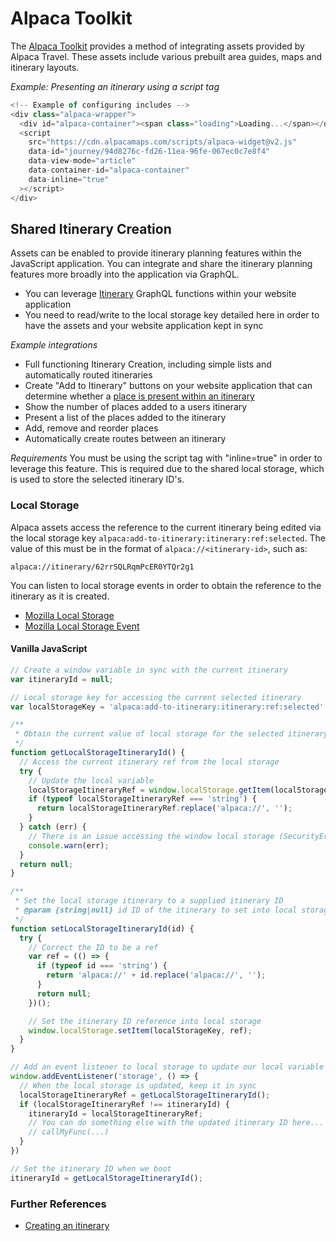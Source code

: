 # Alpaca Toolkit

The [Alpaca Toolkit](https://developer.alpacamaps.com/) provides a method of
integrating assets provided by Alpaca Travel. These assets include various
prebuilt area guides, maps and itinerary layouts.

_Example: Presenting an itinerary using a script tag_

```javascript
<!-- Example of configuring includes -->
<div class="alpaca-wrapper">
  <div id="alpaca-container"><span class="loading">Loading...</span></div>
  <script
    src="https://cdn.alpacamaps.com/scripts/alpaca-widget@v2.js"
    data-id="journey/94d8276c-fd26-11ea-96fe-067ec0c7e8f4"
    data-view-mode="article"
    data-container-id="alpaca-container"
    data-inline="true"
  ></script>
</div>
```

## Shared Itinerary Creation

Assets can be enabled to provide itinerary planning features within the
JavaScript application. You can integrate and share the itinerary planning
features more broadly into the application via GraphQL.

- You can leverage [Itinerary](/topics/itinerary) GraphQL functions within
  your website application
- You need to read/write to the local storage key detailed here in order to
  have the assets and your website application kept in sync

_Example integrations_

- Full functioning Itinerary Creation, including simple lists and automatically
  routed itineraries
- Create "Add to Itinerary" buttons on your website application that can
  determine whether a [place is present within an itinerary](topics/itinerary/Checking%20if%20a%20place%20is%20within%20an%20itinerary/README.md)
- Show the number of places added to a users itinerary
- Present a list of the places added to the itinerary
- Add, remove and reorder places
- Automatically create routes between an itinerary

_Requirements_
You must be using the script tag with "inline=true" in order to leverage this
feature. This is required due to the shared local storage, which is used to
store the selected itinerary ID's.

### Local Storage

Alpaca assets access the reference to the current itinerary being edited
via the local storage key `alpaca:add-to-itinerary:itinerary:ref:selected`. The
value of this must be in the format of `alpaca://<itinerary-id>`, such as:

`alpaca://itinerary/62rrSQLRqmPcER0YTQr2g1`

You can listen to local storage events in order to obtain the reference to the
itinerary as it is created.

- [Mozilla Local Storage](https://developer.mozilla.org/en-US/docs/Web/API/Window/localStorage)
- [Mozilla Local Storage Event](https://developer.mozilla.org/en-US/docs/Web/API/Window/storage_event)

#### Vanilla JavaScript

```javascript
// Create a window variable in sync with the current itinerary
var itineraryId = null;

// Local storage key for accessing the current selected itinerary
var localStorageKey = 'alpaca:add-to-itinerary:itinerary:ref:selected'

/**
 * Obtain the current value of local storage for the selected itinerary
 */
function getLocalStorageItineraryId() {
  // Access the current itinerary ref from the local storage
  try {
    // Update the local variable
    localStorageItineraryRef = window.localStorage.getItem(localStorageKey);
    if (typeof localStorageItineraryRef === 'string') {
      return localStorageItineraryRef.replace('alpaca://', '');
    }
  } catch (err) {
    // There is an issue accessing the window local storage (SecurityError)
    console.warn(err);
  }
  return null;
}

/**
 * Set the local storage itinerary to a supplied itinerary ID
 * @param {string|null} id ID of the itinerary to set into local storage
 */
function setLocalStorageItineraryId(id) {
  try {
    // Correct the ID to be a ref
    var ref = (() => {
      if (typeof id === 'string') {
        return 'alpaca://' + id.replace('alpaca://', '');
      }
      return null;
    })();

    // Set the itinerary ID reference into local storage
    window.localStorage.setItem(localStorageKey, ref);
  }
}

// Add an event listener to local storage to update our local variable
window.addEventListener('storage', () => {
  // When the local storage is updated, keep it in sync
  localStorageItineraryRef = getLocalStorageItineraryId();
  if (localStorageItineraryRef !== itineraryId) {
    itineraryId = localStorageItineraryRef;
    // You can do something else with the updated itinerary ID here...
    // callMyFunc(...)
  }
})

// Set the itinerary ID when we boot
itineraryId = getLocalStorageItineraryId();
```

### Further References

- [Creating an itinerary](/topics/itinerary/Creating%20an%20itinerary/README.md)
